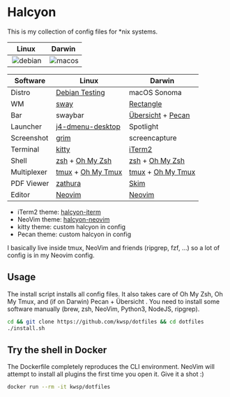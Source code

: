 # Halcyon

This is my collection of config files for *nix systems.

| **Linux**                                                                                                   | **Darwin**                                                                                                 |
| ----------------------------------------------------------------------------------------------------------- | ---------------------------------------------------------------------------------------------------------- |
| <img src="https://github.com/kwsp/halcyon-assets/raw/master/halcyon-debian.png" alt="debian" align="right"> | <img src="https://github.com/kwsp/halcyon-assets/raw/master/macOS-neofetch.png" alt="macos" align="right"> |

| Software    | Linux                                                                                 | Darwin                                                                                   |
| ----------- | ------------------------------------------------------------------------------------- | ---------------------------------------------------------------------------------------- |
| Distro      | [Debian Testing](https://www.debian.org/releases/testing/)                            | macOS Sonoma                                                                           |
| WM          | [sway](https://github.com/swaywm/sway)                                                | [Rectangle](https://rectangleapp.com/)                                                   |
| Bar         | swaybar                                                                               | [Übersicht](http://tracesof.net/uebersicht/) + [Pecan](https://github.com/zzzeyez/Pecan) |
| Launcher    | [j4-dmenu-desktop](https://github.com/enkore/j4-dmenu-desktop)                        | Spotlight                                                                                |
| Screenshot  | [grim](https://github.com/emersion/grim)                                              | screencapture                                                                            |
| Terminal    | [kitty](https://sw.kovidgoyal.net/kitty/)                                             | [iTerm2](https://iterm2.com/)                                                            |
| Shell       | [zsh](http://www.zsh.org/) + [Oh My Zsh](https://ohmyz.sh/)                           | [zsh](http://www.zsh.org/) + [Oh My Zsh](https://ohmyz.sh/)                              |
| Multiplexer | [tmux](https://github.com/tmux/tmux) + [Oh My Tmux](https://github.com/gpakosz/.tmux) | [tmux](https://github.com/tmux/tmux) + [Oh My Tmux](https://github.com/gpakosz/.tmux)    |
| PDF Viewer  | [zathura](https://pwmt.org/projects/zathura/)                                         | [Skim](https://skim-app.sourceforge.io/)                                                 |
| Editor      | [Neovim](https://neovim.io/)                                                          | [Neovim](https://neovim.io/)                                                             |

- iTerm2 theme: [halcyon-iterm](https://github.com/bchiang7/halcyon-iterm)
- NeoVim theme: [halcyon-neovim](https://github.com/kwsp/halcyon-neovim)
- kitty theme: custom halcyon in config
- Pecan theme: custom halcyon in config

I basically live inside tmux, NeoVim and friends (ripgrep, fzf, ...) so a lot of config is in my Neovim config.

## Usage

The install script installs all config files. It also takes care of Oh My Zsh, Oh My Tmux, and (if on Darwin) Pecan + Übersicht . You need to install some software manually (brew, zsh, NeoVim, Python3, NodeJS, ripgrep).

```bash
cd && git clone https://github.com/kwsp/dotfiles && cd dotfiles
./install.sh
```

## Try the shell in Docker

The Dockerfile completely reproduces the CLI environment. NeoVim will attempt to install all plugins the first time you open it. Give it a shot :)

```bash
docker run --rm -it kwsp/dotfiles
```
